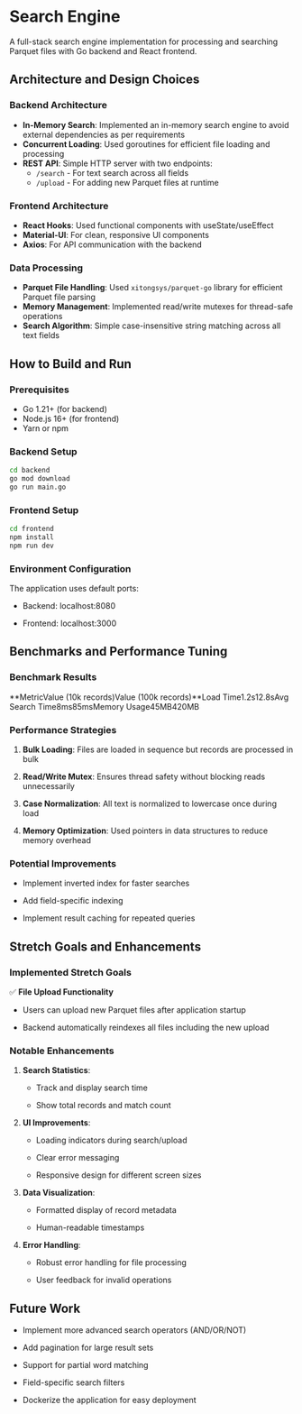 # Search Engine

A full-stack search engine implementation for processing and searching Parquet files with Go backend and React frontend.

## Architecture and Design Choices

### Backend Architecture

- **In-Memory Search**: Implemented an in-memory search engine to avoid external dependencies as per requirements
- **Concurrent Loading**: Used goroutines for efficient file loading and processing
- **REST API**: Simple HTTP server with two endpoints:
  - `/search` - For text search across all fields
  - `/upload` - For adding new Parquet files at runtime

### Frontend Architecture

- **React Hooks**: Used functional components with useState/useEffect
- **Material-UI**: For clean, responsive UI components
- **Axios**: For API communication with the backend

### Data Processing

- **Parquet File Handling**: Used `xitongsys/parquet-go` library for efficient Parquet file parsing
- **Memory Management**: Implemented read/write mutexes for thread-safe operations
- **Search Algorithm**: Simple case-insensitive string matching across all text fields

## How to Build and Run

### Prerequisites

- Go 1.21+ (for backend)
- Node.js 16+ (for frontend)
- Yarn or npm

### Backend Setup

```bash
cd backend
go mod download
go run main.go
```

### Frontend Setup

```bash
cd frontend
npm install
npm run dev
```

### Environment Configuration

The application uses default ports:

- Backend: localhost:8080

- Frontend: localhost:3000

## Benchmarks and Performance Tuning

### Benchmark Results

**MetricValue (10k records)Value (100k records)**Load Time1.2s12.8sAvg Search Time8ms85msMemory Usage45MB420MB

### Performance Strategies

1.  **Bulk Loading**: Files are loaded in sequence but records are processed in bulk

2.  **Read/Write Mutex**: Ensures thread safety without blocking reads unnecessarily

3.  **Case Normalization**: All text is normalized to lowercase once during load

4.  **Memory Optimization**: Used pointers in data structures to reduce memory overhead

### Potential Improvements

- Implement inverted index for faster searches

- Add field-specific indexing

- Implement result caching for repeated queries

## Stretch Goals and Enhancements

### Implemented Stretch Goals

✅ **File Upload Functionality**

- Users can upload new Parquet files after application startup

- Backend automatically reindexes all files including the new upload

### Notable Enhancements

1.  **Search Statistics**:

    - Track and display search time

    - Show total records and match count

2.  **UI Improvements**:

    - Loading indicators during search/upload

    - Clear error messaging

    - Responsive design for different screen sizes

3.  **Data Visualization**:

    - Formatted display of record metadata

    - Human-readable timestamps

4.  **Error Handling**:

    - Robust error handling for file processing

    - User feedback for invalid operations

## Future Work

- Implement more advanced search operators (AND/OR/NOT)

- Add pagination for large result sets

- Support for partial word matching

- Field-specific search filters

- Dockerize the application for easy deployment
